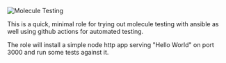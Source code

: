 ![Molecule Testing](https://github.com/mikeminor/ansible-molecule-testrole/workflows/Molecule%20Testing/badge.svg)

This is a quick, minimal role for trying out molecule testing with ansible as well using github actions for automated testing.

The role will install a simple node http app serving "Hello World" on port 3000 and run some tests against it.
